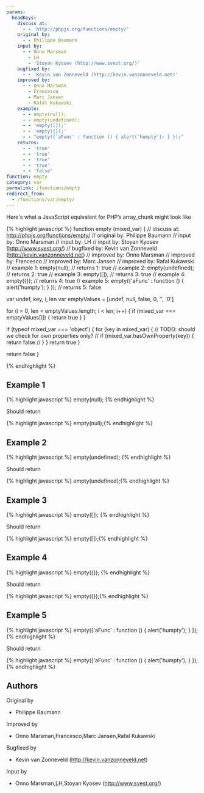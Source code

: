 ```yaml
---
params:
  headKeys:
    discuss at:
      - - 'http://phpjs.org/functions/empty/'
    original by:
      - - Philippe Baumann
    input by:
      - - Onno Marsman
        - LH
        - 'Stoyan Kyosev (http://www.svest.org/)'
    bugfixed by:
      - - 'Kevin van Zonneveld (http://kevin.vanzonneveld.net)'
    improved by:
      - - Onno Marsman
        - Francesco
        - Marc Jansen
        - Rafal Kukawski
    example:
      - - empty(null);
      - - empty(undefined);
      - - 'empty([]);'
      - - 'empty({});'
      - - "empty({'aFunc' : function () { alert('humpty'); } });"
    returns:
      - - 'true'
      - - 'true'
      - - 'true'
      - - 'true'
      - - 'false'
function: empty
category: var
permalink: /functions/empty
redirect_from:
  - /functions/var/empty/
---
```


<!-- WARNING! This file is auto generated by `npm run web:inject`, do not edit by hand -->

Here's what a JavaScript equivalent for PHP’s array_chunk might look like

{% highlight javascript %}
function empty (mixed_var) {
  //  discuss at: http://phpjs.org/functions/empty/
  // original by: Philippe Baumann
  //    input by: Onno Marsman
  //    input by: LH
  //    input by: Stoyan Kyosev (http://www.svest.org/)
  // bugfixed by: Kevin van Zonneveld (http://kevin.vanzonneveld.net)
  // improved by: Onno Marsman
  // improved by: Francesco
  // improved by: Marc Jansen
  // improved by: Rafal Kukawski
  //   example 1: empty(null);
  //   returns 1: true
  //   example 2: empty(undefined);
  //   returns 2: true
  //   example 3: empty([]);
  //   returns 3: true
  //   example 4: empty({});
  //   returns 4: true
  //   example 5: empty({'aFunc' : function () { alert('humpty'); } });
  //   returns 5: false

  var undef, key, i, len
  var emptyValues = [undef, null, false, 0, '', '0']

  for (i = 0, len = emptyValues.length; i < len; i++) {
    if (mixed_var === emptyValues[i]) {
      return true
    }
  }

  if (typeof mixed_var === 'object') {
    for (key in mixed_var) {
      // TODO: should we check for own properties only?
      // if (mixed_var.hasOwnProperty(key)) {
      return false
      // }
    }
    return true
  }

  return false
}

{% endhighlight %}

## Example 1

{% highlight javascript %}
empty(null);
{% endhighlight %}

Should return

{% highlight javascript %}
empty(null);{% endhighlight %}

## Example 2

{% highlight javascript %}
empty(undefined);
{% endhighlight %}

Should return

{% highlight javascript %}
empty(undefined);{% endhighlight %}

## Example 3

{% highlight javascript %}
empty([]);
{% endhighlight %}

Should return

{% highlight javascript %}
empty([]);{% endhighlight %}

## Example 4

{% highlight javascript %}
empty({});
{% endhighlight %}

Should return

{% highlight javascript %}
empty({});{% endhighlight %}

## Example 5

{% highlight javascript %}
empty({'aFunc' : function () { alert('humpty'); } });
{% endhighlight %}

Should return

{% highlight javascript %}
empty({'aFunc' : function () { alert('humpty'); } });{% endhighlight %}


## Authors


Original by

- Philippe Baumann


Improved by

- Onno Marsman,Francesco,Marc Jansen,Rafal Kukawski


Bugfixed by

- Kevin van Zonneveld (http://kevin.vanzonneveld.net)


Input by

- Onno Marsman,LH,Stoyan Kyosev (http://www.svest.org/)

